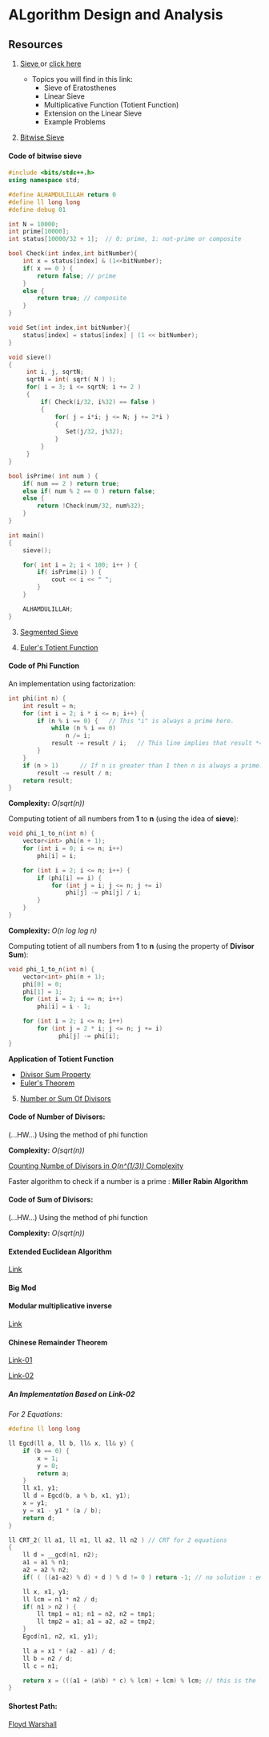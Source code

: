 # ALgorithm Design and Analysis

## Resources

1. <a href = "https://codeforces.com/blog/entry/54090"> Sieve </a> or <a href = "https://cp-algorithms.com/algebra/sieve-of-eratosthenes.html"> click here </a>
	- Topics you will find in this link:
		- Sieve of Eratosthenes
		- Linear Sieve
		- Multiplicative Function (Totient Function)
		- Extension on the Linear Sieve
		- Example Problems

2. <a href = "http://www.shafaetsplanet.com/?p=855"> Bitwise Sieve </a>

#### Code of bitwise sieve

```C++
#include <bits/stdc++.h>
using namespace std;

#define ALHAMDULILLAH return 0
#define ll long long
#define debug 01

int N = 10000;
int prime[10000]; 
int status[10000/32 + 1];  // 0: prime, 1: not-prime or composite

bool Check(int index,int bitNumber){
	int x = status[index] & (1<<bitNumber);
	if( x == 0 ) {
		return false; // prime
	}
	else {
		return true; // composite
	}
}

void Set(int index,int bitNumber){	
	status[index] = status[index] | (1 << bitNumber);
}

void sieve()
{
     int i, j, sqrtN; 
     sqrtN = int( sqrt( N ) );
     for( i = 3; i <= sqrtN; i += 2 ) 
     {
		 if( Check(i/32, i%32) == false )
		 {
	 		 for( j = i*i; j <= N; j += 2*i )
			 {
				Set(j/32, j%32);
	 		 }
		 }
	 }	 	
}

bool isPrime( int num ) {
	if( num == 2 ) return true;
	else if( num % 2 == 0 ) return false;
	else {
		return !Check(num/32, num%32);
	}
}

int main()
{
	sieve();

	for( int i = 2; i < 100; i++ ) {
		if( isPrime(i) ) {
			cout << i << " ";
		}
	}

	ALHAMDULILLAH;
}
```

3. <a href = "https://cp-algorithms.com/algebra/sieve-of-eratosthenes.html#segmented-sieve"> Segmented Sieve </a>


4. <a href = "https://cp-algorithms.com/algebra/phi-function.html"> Euler's Totient Function </a>

#### Code of Phi Function

An implementation using factorization:

```C++
int phi(int n) {
    int result = n;
    for (int i = 2; i * i <= n; i++) {
        if (n % i == 0) {	// This "i" is always a prime here.
            while (n % i == 0)
                n /= i;
            result -= result / i;	// This line implies that result *= (1-1/i); where "i" is a prime.
        }
    }
    if (n > 1)		// If n is greater than 1 then n is always a prime.
        result -= result / n;
    return result;
}
```

**Complexity:** _O(sqrt(n))_

Computing totient of all numbers from **1** to **n** (using the idea of **sieve**):

```C++
void phi_1_to_n(int n) {
    vector<int> phi(n + 1);
    for (int i = 0; i <= n; i++)
        phi[i] = i;

    for (int i = 2; i <= n; i++) {
        if (phi[i] == i) {
            for (int j = i; j <= n; j += i)
                phi[j] -= phi[j] / i;
        }
    }
}
```

**Complexity:** _O(n log log n)_

Computing totient of all numbers from **1** to **n** (using the property of **Divisor Sum**):

```C++
void phi_1_to_n(int n) {
    vector<int> phi(n + 1);
    phi[0] = 0;
    phi[1] = 1;
    for (int i = 2; i <= n; i++)
        phi[i] = i - 1;

    for (int i = 2; i <= n; i++)
        for (int j = 2 * i; j <= n; j += i)
              phi[j] -= phi[i];
}
```

**Application of Totient Function**
* <a href = "https://cp-algorithms.com/algebra/phi-function.html#divsum"> Divisor Sum Property </a>
* <a href = "https://cp-algorithms.com/algebra/phi-function.html#application"> Euler's Theorem </a>


5. <a href = "https://cp-algorithms.com/algebra/divisors.html"> Number or Sum Of Divisors </a>

#### Code of Number of Divisors:

(...HW...) Using the method of phi function

**Complexity:** _O(sqrt(n))_

<a href = "https://codeforces.com/blog/entry/22317"> Counting Numbe of Divisors in _O(n^(1/3))_ Complexity </a>

Faster algorithm to check if a number is a prime : **Miller Rabin Algorithm**

#### Code of Sum of Divisors:

(...HW...) Using the method of phi function

**Complexity:** _O(sqrt(n))_


#### Extended Euclidean Algorithm

<a href = "https://cp-algorithms.com/algebra/extended-euclid-algorithm.html"> Link </a>

#### Big Mod

#### Modular multiplicative inverse

<a href = "https://cp-algorithms.com/algebra/module-inverse.html"> Link </a>

#### Chinese Remainder Theorem

<a href = "https://cp-algorithms.com/algebra/chinese-remainder-theorem.html"> Link-01 </a>

<a href = "https://codeforces.com/blog/entry/61290"> Link-02 </a>

##### An Implementation Based on Link-02

_For 2 Equations:_
<br>

```C++
#define ll long long

ll Egcd(ll a, ll b, ll& x, ll& y) {
    if (b == 0) {
        x = 1;
        y = 0;
        return a;
    }
    ll x1, y1;
    ll d = Egcd(b, a % b, x1, y1);
    x = y1;
    y = x1 - y1 * (a / b);
    return d;
}

ll CRT_2( ll a1, ll n1, ll a2, ll n2 ) // CRT for 2 equations
{
	ll d = __gcd(n1, n2);
	a1 = a1 % n1;
	a2 = a2 % n2;
	if( ( ((a1-a2) % d) + d ) % d != 0 ) return -1; // no solution : empty vector

	ll x, x1, y1;
	ll lcm = n1 * n2 / d;
	if( n1 > n2 ) {
		ll tmp1 = n1; n1 = n2, n2 = tmp1;
		ll tmp2 = a1; a1 = a2, a2 = tmp2;
	}
	Egcd(n1, n2, x1, y1);

	ll a = x1 * (a2 - a1) / d;
	ll b = n2 / d;
	ll c = n1;

	return x = (((a1 + (a%b) * c) % lcm) + lcm) % lcm; // this is the lowest solution
}
```

#### Shortest Path: 
<a href = "https://cp-algorithms.com/graph/all-pair-shortest-path-floyd-warshall.html"> Floyd Warshall </a>









